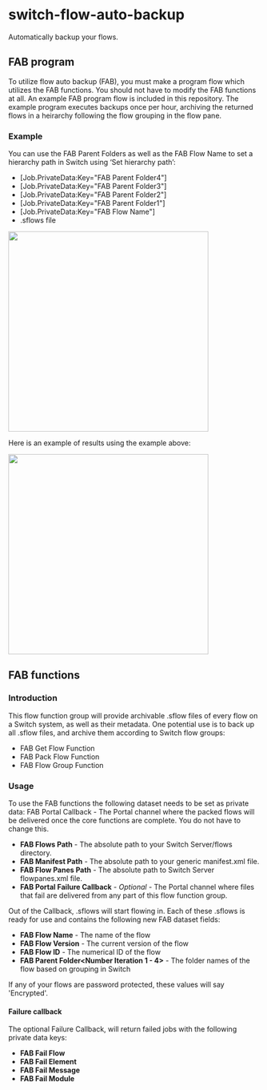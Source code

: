 # switch-flow-auto-backup
Automatically backup your flows.

## FAB program
To utilize flow auto backup (FAB), you must make a program flow which utilizes the FAB functions. You should not have to modify the FAB functions at all. An example FAB program flow is included in this repository. The example program executes backups once per hour, archiving the returned flows in a heirarchy following the flow grouping in the flow pane.

### Example
You can use the FAB Parent Folders as well as the FAB Flow Name to set a hierarchy path in Switch using ‘Set hierarchy path’:

- [Job.PrivateData:Key="FAB Parent Folder4"]
- [Job.PrivateData:Key="FAB Parent Folder3"]
- [Job.PrivateData:Key="FAB Parent Folder2"]
- [Job.PrivateData:Key="FAB Parent Folder1"]
- [Job.PrivateData:Key="FAB Flow Name"]
- .sflows file

<img src="http://i.imgur.com/xIV5k1w.png" width="400">

Here is an example of results using the example above:

<img src="http://i.imgur.com/q5mtO50.png" width="400">

## FAB functions
### Introduction
This  flow function group will provide archivable .sflow files of every flow on a Switch system, as well as their metadata. One potential use is to back up all .sflow files, and archive them according to Switch flow groups:
- FAB Get Flow Function
- FAB Pack Flow Function
- FAB Flow Group Function

### Usage	
To use the FAB functions the following dataset needs to be set as private data:
FAB Portal Callback - The Portal channel where the packed flows will be delivered once the core functions are complete. You do not have to change this.

- __FAB Flows Path__ - The absolute path to your Switch Server/flows directory.
- __FAB Manifest Path__ - The absolute path to your generic manifest.xml file. 
- __FAB Flow Panes Path__ - The absolute path to Switch Server flowpanes.xml file.
- __FAB Portal Failure Callback__ - _Optional_ - The Portal channel where files that fail are delivered from any part of this flow function group.

Out of the Callback, .sflows will start flowing in. Each of these .sflows is ready for use and contains the following new FAB dataset fields:
- __FAB Flow Name__ - The name of the flow
- __FAB Flow Version__ - The current version of the flow
- __FAB Flow ID__ - The numerical ID of the flow
- __FAB Parent Folder<Number Iteration 1 - 4>__ - The folder names of the flow based on grouping in Switch
 
If any of your flows are password protected, these values will say 'Encrypted'.

#### Failure callback
The optional Failure Callback, will return failed jobs with the following private data keys:
- __FAB Fail Flow__
- __FAB Fail Element__
- __FAB Fail Message__
- __FAB Fail Module__


